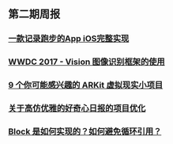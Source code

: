 
## 第二期周报

### [一款记录跑步的App iOS完整实现](https://github.com/moshuqi/YSRun)
### [WWDC 2017 - Vision 图像识别框架的使用](http://www.cocoachina.com/ios/20170801/20061.html)
### [9 个你可能感兴趣的 ARKit 虚拟现实小项目](http://www.cocoachina.com/ios/20170802/20108.html)
### [关于高仿优雅的好奇心日报的项目优化](http://www.jianshu.com/p/d77136982b58)
### [Block 是如何实现的？如何避免循环引用？](http://www.jianshu.com/p/4dedac2a22c6)